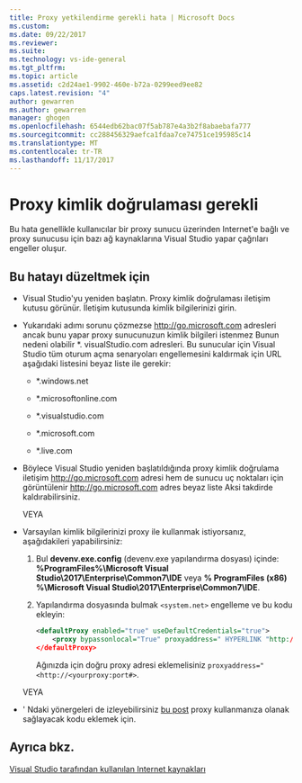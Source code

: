 ```yaml
---
title: Proxy yetkilendirme gerekli hata | Microsoft Docs
ms.custom: 
ms.date: 09/22/2017
ms.reviewer: 
ms.suite: 
ms.technology: vs-ide-general
ms.tgt_pltfrm: 
ms.topic: article
ms.assetid: c2d24ae1-9902-460e-b72a-0299eed9ee82
caps.latest.revision: "4"
author: gewarren
ms.author: gewarren
manager: ghogen
ms.openlocfilehash: 6544edb62bac07f5ab787e4a3b2f8abaebafa777
ms.sourcegitcommit: cc288456329aefca1fdaa7ce74751ce195985c14
ms.translationtype: MT
ms.contentlocale: tr-TR
ms.lasthandoff: 11/17/2017
---
```

# <a name="proxy-authorization-required"></a>Proxy kimlik doğrulaması gerekli

Bu hata genellikle kullanıcılar bir proxy sunucu üzerinden Internet'e bağlı ve proxy sunucusu için bazı ağ kaynaklarına Visual Studio yapar çağrıları engeller oluşur.

## <a name="to-correct-this-error"></a>Bu hatayı düzeltmek için

- Visual Studio'yu yeniden başlatın. Proxy kimlik doğrulaması iletişim kutusu görünür. İletişim kutusunda kimlik bilgilerinizi girin.

- Yukarıdaki adımı sorunu çözmezse http://go.microsoft.com adresleri ancak bunu yapar proxy sunucunuzun kimlik bilgileri istenmez Bunun nedeni olabilir *. visualStudio.com adresleri. Bu sunucular için Visual Studio tüm oturum açma senaryoları engellemesini kaldırmak için URL aşağıdaki listesini beyaz liste ile gerekir:

    - *.windows.net

    - *.microsoftonline.com

    - *.visualstudio.com

    - *.microsoft.com

    - *.live.com

- Böylece Visual Studio yeniden başlatıldığında proxy kimlik doğrulama iletişim http://go.microsoft.com adresi hem de sunucu uç noktaları için görüntülenir http://go.microsoft.com adres beyaz liste Aksi takdirde kaldırabilirsiniz.

    VEYA

- Varsayılan kimlik bilgilerinizi proxy ile kullanmak istiyorsanız, aşağıdakileri yapabilirsiniz:

    1. Bul **devenv.exe.config** (devenv.exe yapılandırma dosyası) içinde: **%ProgramFiles%\Microsoft Visual Studio\2017\Enterprise\Common7\IDE** veya **% ProgramFiles (x86) %\Microsoft Visual Studio\2017\Enterprise\Common7\IDE**.

    1. Yapılandırma dosyasında bulmak `<system.net>` engelleme ve bu kodu ekleyin:

        ```xml
        <defaultProxy enabled="true" useDefaultCredentials="true">
            <proxy bypassonlocal="True" proxyaddress=" HYPERLINK "http://<yourproxy:port#" http://<yourproxy:port#>"/>
        </defaultProxy>
        ```

        Ağınızda için doğru proxy adresi eklemelisiniz `proxyaddress="<http://<yourproxy:port#>`.

    VEYA

- ' Ndaki yönergeleri de izleyebilirsiniz [bu post](http://blogs.msdn.com/b/rido/archive/2010/05/06/how-to-connect-to-tfs-through-authenticated-web-proxy.aspx) proxy kullanmanıza olanak sağlayacak kodu eklemek için.

## <a name="see-also"></a>Ayrıca bkz.

[Visual Studio tarafından kullanılan Internet kaynakları](../connected-environment.md)